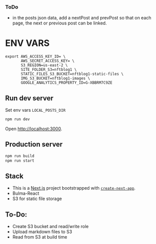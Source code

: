 ### ToDo

- in the posts json data, add a nextPost and prevPost so that on each page, the next or previous post can be linked.


# ENV VARS

```
export AWS_ACCESS_KEY_ID= \
       AWS_SECRET_ACCESS_KEY= \
       S3_REGION=us-east-2 \
       SITE_FOLDER_S3=nftblog1 \
       STATIC_FILES_S3_BUCKET=nftblog1-static-files \
       IMG_S3_BUCKET=nftblog1-images \
       GOOGLE_ANALYTICS_PROPERTY_ID=G-XBBRM7C9ZE

```

## Run dev server

Set env vars `LOCAL_POSTS_DIR`

```bash
npm run dev
```

Open [http://localhost:3000](http://localhost:3000).

## Production server
```bash
npm run build
npm run start
```

## Stack

- This is a [Next.js](https://nextjs.org/) project bootstrapped with [`create-next-app`](https://github.com/vercel/next.js/tree/canary/packages/create-next-app).
- Bulma-React
- S3 for static file storage

## To-Do:

- Create S3 bucket and read/write role
- Upload markdown files to S3
- Read from S3 at build time
